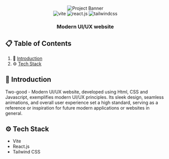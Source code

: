 <div align="center">
  <br />
    <img src="https://i.ibb.co/r0h7f3h/Screenshot-387.png" alt="Project Banner">
  <br />

  <div>
    <img src="https://img.shields.io/badge/-Html-black?style=for-the-badge&logoColor=white&logo=html&color=646CFF" alt="vite" />
    <img src="https://img.shields.io/badge/-CSS-black?style=for-the-badge&logoColor=white&logo=css&color=61DAFB" alt="react.js" />
    <img src="https://img.shields.io/badge/-Javascript-black?style=for-the-badge&logoColor=white&logo=javascript&color=06B6D4" alt="tailwindcss" />
  </div>

  <h3 align="center">Modern UI/UX website</h3>
</div>

## 📋 <a name="table">Table of Contents</a>

1. 🤖 [Introduction](#introduction)
2. ⚙️ [Tech Stack](#tech-stack)

## <a name="introduction">🤖 Introduction</a>

Two-good - Modern UI/UX website, developed using Html, CSS and Javascript, exemplifies modern UI/UX principles. Its sleek design, seamless animations, and overall user experience set a high standard, serving as a reference or inspiration for future modern applications or websites in general.

## <a name="tech-stack">⚙️ Tech Stack</a>

- Vite
- React.js
- Tailwind CSS
